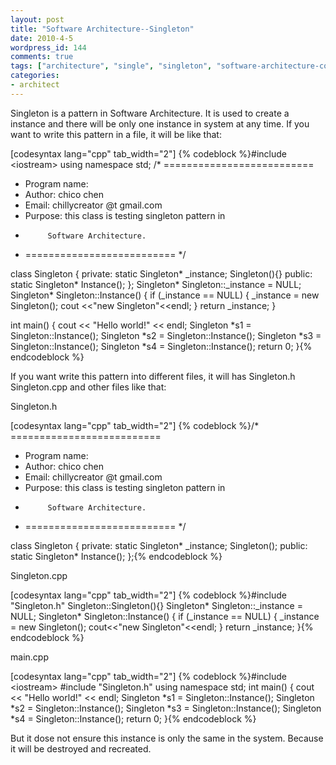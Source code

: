 ```yaml
---
layout: post
title: "Software Architecture--Singleton"
date: 2010-4-5
wordpress_id: 144
comments: true
tags: ["architecture", "single", "singleton", "software-architecture-code", "software-architecture"]
categories:
- architect
---
```

<meta name="_edit_last" content="1" />
<meta name="views" content="530" />
Singleton is a pattern in Software Architecture. It is used to create a instance and there will be only one instance in system at any time. If you want to write this pattern in a file, it will be like that:

[codesyntax lang="cpp" tab_width="2"]
{% codeblock %}#include &lt;iostream&gt;
using namespace std;
/* ==========================
 * Program name:
 * Author: chico chen
 * Email:  chillycreator @t gmail.com
 * Purpose: this class is testing singleton pattern in
 *          Software Architecture.
 * ========================== */

class Singleton {
	private:
	static Singleton* _instance;
	Singleton(){}
	public:
		static Singleton* Instance();
};
Singleton* Singleton::_instance = NULL;
Singleton* Singleton::Instance() {
    if (_instance == NULL) {
        _instance = new Singleton();
        cout &lt;&lt;"new Singleton"&lt;&lt;endl;
    }
    return _instance;
}

int main() {
    cout &lt;&lt; "Hello world!" &lt;&lt; endl;
    Singleton *s1 = Singleton::Instance();
    Singleton *s2 = Singleton::Instance();
    Singleton *s3 = Singleton::Instance();
    Singleton *s4 = Singleton::Instance();
    return 0;
}{% endcodeblock %}


If you want write this pattern into different files, it will has Singleton.h Singleton.cpp and other files like that:

<!--more-->Singleton.h

[codesyntax lang="cpp" tab_width="2"]
{% codeblock %}/* ==========================
 * Program name:
 * Author: chico chen
 * Email:  chillycreator @t gmail.com
 * Purpose: this class is testing singleton pattern in
 *          Software Architecture.
 * ========================== */

class Singleton {
	private:
	static Singleton* _instance;
	Singleton();
	public:
		static Singleton* Instance();
};{% endcodeblock %}


Singleton.cpp

[codesyntax lang="cpp" tab_width="2"]
{% codeblock %}#include "Singleton.h"
Singleton::Singleton(){}
Singleton* Singleton::_instance = NULL;
Singleton* Singleton::Instance() {
    if (_instance == NULL) {
        _instance = new Singleton();
        cout&lt;&lt;"new Singleton"&lt;&lt;endl;
    }
    return _instance;
}{% endcodeblock %}


main.cpp

[codesyntax lang="cpp" tab_width="2"]
{% codeblock %}#include &lt;iostream&gt;
#include "Singleton.h"
using namespace std;
int main() {
    cout &lt;&lt; "Hello world!" &lt;&lt; endl;
    Singleton *s1 = Singleton::Instance();
    Singleton *s2 = Singleton::Instance();
    Singleton *s3 = Singleton::Instance();
    Singleton *s4 = Singleton::Instance();
    return 0;
}{% endcodeblock %}


But it dose not ensure this instance is only the same in the system. Because it will be destroyed and recreated.

